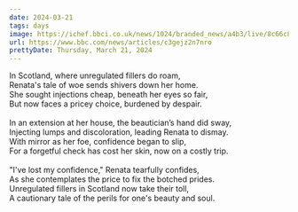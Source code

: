 ```yaml
---
date: 2024-03-21
tags: days
image: https://ichef.bbci.co.uk/news/1024/branded_news/a4b3/live/8c66c800-e6d6-11ee-a3a8-3f1113f98051.jpg
url: https://www.bbc.com/news/articles/c3gejz2n7nro
prettyDate: Thursday, March 21, 2024
---
```

In Scotland, where unregulated fillers do roam,<br>Renata's tale of woe sends shivers down her home.<br>She sought injections cheap, beneath her eyes so fair,<br>But now faces a pricey choice, burdened by despair.<br><br>In an extension at her house, the beautician’s hand did sway,<br>Injecting lumps and discoloration, leading Renata to dismay.<br>With mirror as her foe, confidence began to slip,<br>For a forgetful check has cost her skin, now on a costly trip.<br><br>"I've lost my confidence," Renata tearfully confides,<br>As she contemplates the price to fix the botched prides.<br>Unregulated fillers in Scotland now take their toll,<br>A cautionary tale of the perils for one's beauty and soul.